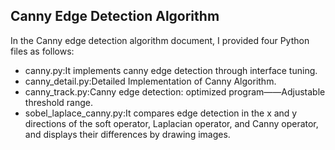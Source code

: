## Canny Edge Detection Algorithm
In the Canny edge detection algorithm document, I provided four Python files as follows:
* canny.py:It implements canny edge detection through interface tuning.
* canny_detail.py:Detailed Implementation of Canny Algorithm.
* canny_track.py:Canny edge detection: optimized program——Adjustable threshold range.
* sobel_laplace_canny.py:It compares edge detection in the x and y directions of the soft operator, Laplacian operator, and Canny operator, and displays their differences by drawing images.
  
